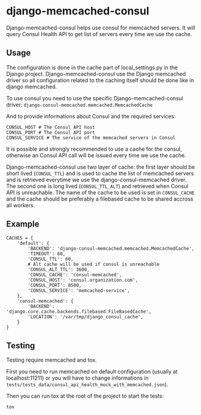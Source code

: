 # django-memcached-consul

Django-memcached-consul helps use consul for memcached servers.
It will query Consul Health API to get list of servers every time we use the cache.

## Usage

The configuration is done in the cache part of local_settings.py in the Django project.
Django-memcached-consul use the Django memcached driver so all configuration related to the
caching itself should be done like in django memcached.

To use consul you need to use the specific Django-memcached-consul driver:
`django-consul-memcached.memcached.MemcachedCache`

And to provide informations about Consul and the required services:
```
CONSUL_HOST # The Consul API host
CONSUL_PORT # The Consul API port
CONSUL_SERVICE # The service of the memcached servers in Consul
```
It is possible and strongly recommended to use a cache for the consul, otherwise an Consul API call
will be issued every time we use the cache.

Django-memcached-consul use two layer of cache: the first layer should be short lived (`CONSUL_TTL`)
and is used to cache the list of memcached servers and is retrieved everytime we use the
django-consul-memcached driver. The second one is long lived (`CONSUL_TTL_ALT`) and retrieved when
Consul API is unreachable. The name of the cache to be used is set in `CONSUL_CACHE` and the cache
should be preferably a filebased cache to be shared accross all workers.

## Example

```
CACHES = {
    'default': {
        'BACKEND': 'django-consul-memcached.memcached.MemcachedCache',
        'TIMEOUT': 60,
        'CONSUL_TTL': 60,
        # Alt cache will be used if consul is unreachable
        'CONSUL_ALT_TTL': 3600,
        'CONSUL_CACHE': 'consul-memcached',
        'CONSUL_HOST': 'consul.organization.com',
        'CONSUL_PORT': 8500,
        'CONSUL_SERVICE': 'memcached-service',
    },
    'consul-memcached': {
        'BACKEND': 'django.core.cache.backends.filebased.FileBasedCache',
        'LOCATION': '/var/tmp/django_consul_cache',
    }
}
```

## Testing

Testing require memcached and tox.

First you need to run memcached on default configuration (usually at localhost:11211) or you will
have to change informations in `tests/tests_data/consul_api_health_mock_with_memcached.json`).

Then you can run tox at the root of the project to start the tests:
```
tox
```
